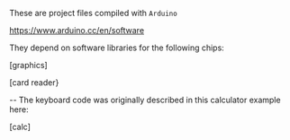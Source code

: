 These are project files compiled with `Arduino`

https://www.arduino.cc/en/software

They depend on software libraries for the following chips:

[graphics]

[card reader}

--
The keyboard code was originally described in this calculator example here:

[calc]
